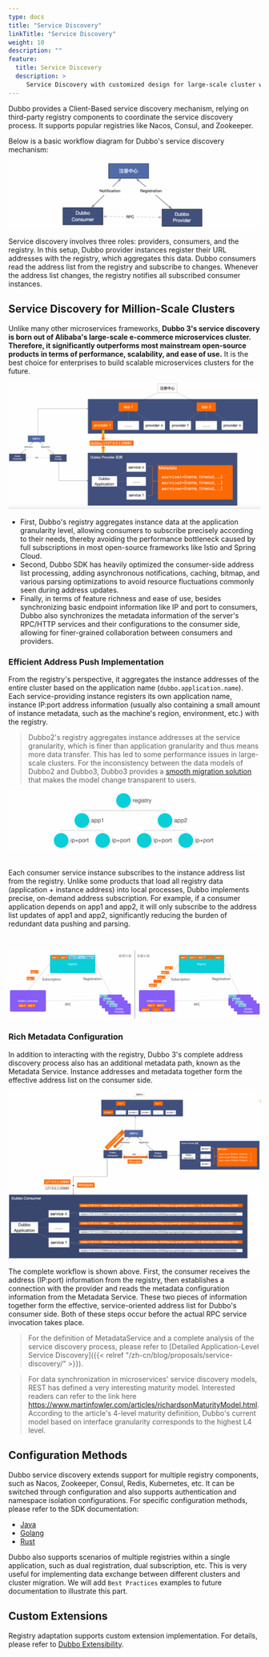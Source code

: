 ```yaml
---
type: docs
title: "Service Discovery"
linkTitle: "Service Discovery"
weight: 10
description: ""
feature:
  title: Service Discovery
  description: >
     Service Discovery with customized design for large-scale cluster with millions of instances and rich builtin registry adaptations such as Nacos and Zookeeper and even more by supporting customized extensions.
---
```


Dubbo provides a Client-Based service discovery mechanism, relying on third-party registry components to coordinate the service discovery process. It supports popular registries like Nacos, Consul, and Zookeeper.

Below is a basic workflow diagram for Dubbo's service discovery mechanism:

![service-discovery](/imgs/v3/feature/service-discovery/arc.png)

Service discovery involves three roles: providers, consumers, and the registry. In this setup, Dubbo provider instances register their URL addresses with the registry, which aggregates this data. Dubbo consumers read the address list from the registry and subscribe to changes. Whenever the address list changes, the registry notifies all subscribed consumer instances.

## Service Discovery for Million-Scale Clusters
Unlike many other microservices frameworks, **Dubbo 3's service discovery is born out of Alibaba's large-scale e-commerce microservices cluster. Therefore, it significantly outperforms most mainstream open-source products in terms of performance, scalability, and ease of use.** It is the best choice for enterprises to build scalable microservices clusters for the future.

![service-discovery](/imgs/v3/feature/service-discovery/arc2.png)

* First, Dubbo's registry aggregates instance data at the application granularity level, allowing consumers to subscribe precisely according to their needs, thereby avoiding the performance bottleneck caused by full subscriptions in most open-source frameworks like Istio and Spring Cloud.
* Second, Dubbo SDK has heavily optimized the consumer-side address list processing, adding asynchronous notifications, caching, bitmap, and various parsing optimizations to avoid resource fluctuations commonly seen during address updates.
* Finally, in terms of feature richness and ease of use, besides synchronizing basic endpoint information like IP and port to consumers, Dubbo also synchronizes the metadata information of the server's RPC/HTTP services and their configurations to the consumer side, allowing for finer-grained collaboration between consumers and providers.

### Efficient Address Push Implementation

From the registry's perspective, it aggregates the instance addresses of the entire cluster based on the application name (`dubbo.application.name`). Each service-providing instance registers its own application name, instance IP:port address information (usually also containing a small amount of instance metadata, such as the machine's region, environment, etc.) with the registry.

> Dubbo2's registry aggregates instance addresses at the service granularity, which is finer than application granularity and thus means more data transfer. This has led to some performance issues in large-scale clusters.
> For the inconsistency between the data models of Dubbo2 and Dubbo3, Dubbo3 provides a [smooth migration solution](/zh-cn/overview/mannual/java-sdk/upgrades-and-compatibility/service-discovery/migration-service-discovery/) that makes the model change transparent to users.

![service-discovery](/imgs/v3/feature/service-discovery/registry-data.png)

<br/>
Each consumer service instance subscribes to the instance address list from the registry. Unlike some products that load all registry data (application + instance address) into local processes, Dubbo implements precise, on-demand address subscription. For example, if a consumer application depends on app1 and app2, it will only subscribe to the address list updates of app1 and app2, significantly reducing the burden of redundant data pushing and parsing.

<p> </p>
<br/>

![service-discovery](/imgs/v3/feature/service-discovery/subscription2.png)

### Rich Metadata Configuration
In addition to interacting with the registry, Dubbo 3's complete address discovery process also has an additional metadata path, known as the Metadata Service. Instance addresses and metadata together form the effective address list on the consumer side.

![service-discovery](/imgs/v3/feature/service-discovery/metadata.png)

The complete workflow is shown above. First, the consumer receives the address (IP:port) information from the registry, then establishes a connection with the provider and reads the metadata configuration information from the Metadata Service. These two pieces of information together form the effective, service-oriented address list for Dubbo's consumer side. Both of these steps occur before the actual RPC service invocation takes place.

> For the definition of MetadataService and a complete analysis of the service discovery process, please refer to [Detailed Application-Level Service Discovery]({{< relref "/zh-cn/blog/proposals/service-discovery/" >}}).

> For data synchronization in microservices' service discovery models, REST has defined a very interesting maturity model. Interested readers can refer to the link here https://www.martinfowler.com/articles/richardsonMaturityModel.html. According to the article's 4-level maturity definition, Dubbo's current model based on interface granularity corresponds to the highest L4 level.

## Configuration Methods
Dubbo service discovery extends support for multiple registry components, such as Nacos, Zookeeper, Consul, Redis, Kubernetes, etc. It can be switched through configuration and also supports authentication and namespace isolation configurations. For specific configuration methods, please refer to the SDK documentation:

* [Java](/en/docs3-v2/java-sdk/reference-manual/registry)
* [Golang](/en/docs3-v2/golang-sdk/tutorial/develop/registry)
* [Rust](/en/docs3-v2/rust-sdk/)

Dubbo also supports scenarios of multiple registries within a single application, such as dual registration, dual subscription, etc. This is very useful for implementing data exchange between different clusters and cluster migration. We will add `Best Practices` examples to future documentation to illustrate this part.

## Custom Extensions
Registry adaptation supports custom extension implementation. For details, please refer to [Dubbo Extensibility](/en/overview/core-features/extensibility/).